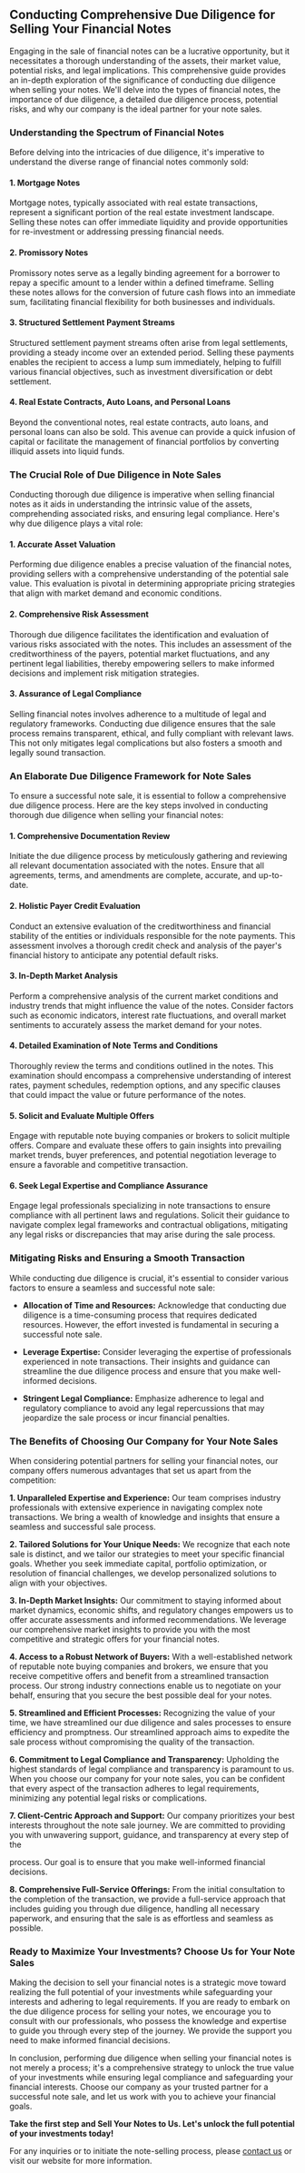 ## Conducting Comprehensive Due Diligence for Selling Your Financial Notes

Engaging in the sale of financial notes can be a lucrative opportunity, but it necessitates a thorough understanding of the assets, their market value, potential risks, and legal implications. This comprehensive guide provides an in-depth exploration of the significance of conducting due diligence when selling your notes. We'll delve into the types of financial notes, the importance of due diligence, a detailed due diligence process, potential risks, and why our company is the ideal partner for your note sales.

### Understanding the Spectrum of Financial Notes

Before delving into the intricacies of due diligence, it's imperative to understand the diverse range of financial notes commonly sold:

#### 1. Mortgage Notes

Mortgage notes, typically associated with real estate transactions, represent a significant portion of the real estate investment landscape. Selling these notes can offer immediate liquidity and provide opportunities for re-investment or addressing pressing financial needs.

#### 2. Promissory Notes

Promissory notes serve as a legally binding agreement for a borrower to repay a specific amount to a lender within a defined timeframe. Selling these notes allows for the conversion of future cash flows into an immediate sum, facilitating financial flexibility for both businesses and individuals.

#### 3. Structured Settlement Payment Streams

Structured settlement payment streams often arise from legal settlements, providing a steady income over an extended period. Selling these payments enables the recipient to access a lump sum immediately, helping to fulfill various financial objectives, such as investment diversification or debt settlement.

#### 4. Real Estate Contracts, Auto Loans, and Personal Loans

Beyond the conventional notes, real estate contracts, auto loans, and personal loans can also be sold. This avenue can provide a quick infusion of capital or facilitate the management of financial portfolios by converting illiquid assets into liquid funds.

### The Crucial Role of Due Diligence in Note Sales

Conducting thorough due diligence is imperative when selling financial notes as it aids in understanding the intrinsic value of the assets, comprehending associated risks, and ensuring legal compliance. Here's why due diligence plays a vital role:

#### 1. Accurate Asset Valuation

Performing due diligence enables a precise valuation of the financial notes, providing sellers with a comprehensive understanding of the potential sale value. This evaluation is pivotal in determining appropriate pricing strategies that align with market demand and economic conditions.

#### 2. Comprehensive Risk Assessment

Thorough due diligence facilitates the identification and evaluation of various risks associated with the notes. This includes an assessment of the creditworthiness of the payers, potential market fluctuations, and any pertinent legal liabilities, thereby empowering sellers to make informed decisions and implement risk mitigation strategies.

#### 3. Assurance of Legal Compliance

Selling financial notes involves adherence to a multitude of legal and regulatory frameworks. Conducting due diligence ensures that the sale process remains transparent, ethical, and fully compliant with relevant laws. This not only mitigates legal complications but also fosters a smooth and legally sound transaction.

### An Elaborate Due Diligence Framework for Note Sales

To ensure a successful note sale, it is essential to follow a comprehensive due diligence process. Here are the key steps involved in conducting thorough due diligence when selling your financial notes:

#### 1. Comprehensive Documentation Review

Initiate the due diligence process by meticulously gathering and reviewing all relevant documentation associated with the notes. Ensure that all agreements, terms, and amendments are complete, accurate, and up-to-date.

#### 2. Holistic Payer Credit Evaluation

Conduct an extensive evaluation of the creditworthiness and financial stability of the entities or individuals responsible for the note payments. This assessment involves a thorough credit check and analysis of the payer's financial history to anticipate any potential default risks.

#### 3. In-Depth Market Analysis

Perform a comprehensive analysis of the current market conditions and industry trends that might influence the value of the notes. Consider factors such as economic indicators, interest rate fluctuations, and overall market sentiments to accurately assess the market demand for your notes.

#### 4. Detailed Examination of Note Terms and Conditions

Thoroughly review the terms and conditions outlined in the notes. This examination should encompass a comprehensive understanding of interest rates, payment schedules, redemption options, and any specific clauses that could impact the value or future performance of the notes.

#### 5. Solicit and Evaluate Multiple Offers

Engage with reputable note buying companies or brokers to solicit multiple offers. Compare and evaluate these offers to gain insights into prevailing market trends, buyer preferences, and potential negotiation leverage to ensure a favorable and competitive transaction.

#### 6. Seek Legal Expertise and Compliance Assurance

Engage legal professionals specializing in note transactions to ensure compliance with all pertinent laws and regulations. Solicit their guidance to navigate complex legal frameworks and contractual obligations, mitigating any legal risks or discrepancies that may arise during the sale process.

### Mitigating Risks and Ensuring a Smooth Transaction

While conducting due diligence is crucial, it's essential to consider various factors to ensure a seamless and successful note sale:

- **Allocation of Time and Resources:** Acknowledge that conducting due diligence is a time-consuming process that requires dedicated resources. However, the effort invested is fundamental in securing a successful note sale.

- **Leverage Expertise:** Consider leveraging the expertise of professionals experienced in note transactions. Their insights and guidance can streamline the due diligence process and ensure that you make well-informed decisions.

- **Stringent Legal Compliance:** Emphasize adherence to legal and regulatory compliance to avoid any legal repercussions that may jeopardize the sale process or incur financial penalties.

### The Benefits of Choosing Our Company for Your Note Sales

When considering potential partners for selling your financial notes, our company offers numerous advantages that set us apart from the competition:

**1. Unparalleled Expertise and Experience:** Our team comprises industry professionals with extensive experience in navigating complex note transactions. We bring a wealth of knowledge and insights that ensure a seamless and successful sale process.

**2. Tailored Solutions for Your Unique Needs:** We recognize that each note sale is distinct, and we tailor our strategies to meet your specific financial goals. Whether you seek immediate capital, portfolio optimization, or resolution of financial challenges, we develop personalized solutions to align with your objectives.

**3. In-Depth Market Insights:** Our commitment to staying informed about market dynamics, economic shifts, and regulatory changes empowers us to offer accurate assessments and informed recommendations. We leverage our comprehensive market insights to provide you with the most competitive and strategic offers for your financial notes.

**4. Access to a Robust Network of Buyers:** With a well-established network of reputable note buying companies and brokers, we ensure that you receive competitive offers and benefit from a streamlined transaction process. Our strong industry connections enable us to negotiate on your behalf, ensuring that you secure the best possible deal for your notes.

**5. Streamlined and Efficient Processes:** Recognizing the value of your time, we have streamlined our due diligence and sales processes to ensure efficiency and promptness. Our streamlined approach aims to expedite the sale process without compromising the quality of the transaction.

**6. Commitment to Legal Compliance and Transparency:** Upholding the highest standards of legal compliance and transparency is paramount to us. When you choose our company for your note sales, you can be confident that every aspect of the transaction adheres to legal requirements, minimizing any potential legal risks or complications.

**7. Client-Centric Approach and Support:** Our company prioritizes your best interests throughout the note sale journey. We are committed to providing you with unwavering support, guidance, and transparency at every step of the

process. Our goal is to ensure that you make well-informed financial decisions.

**8. Comprehensive Full-Service Offerings:** From the initial consultation to the completion of the transaction, we provide a full-service approach that includes guiding you through due diligence, handling all necessary paperwork, and ensuring that the sale is as effortless and seamless as possible.

### Ready to Maximize Your Investments? Choose Us for Your Note Sales

Making the decision to sell your financial notes is a strategic move toward realizing the full potential of your investments while safeguarding your interests and adhering to legal requirements. If you are ready to embark on the due diligence process for selling your notes, we encourage you to consult with our professionals, who possess the knowledge and expertise to guide you through every step of the journey. We provide the support you need to make informed financial decisions.

In conclusion, performing due diligence when selling your financial notes is not merely a process; it's a comprehensive strategy to unlock the true value of your investments while ensuring legal compliance and safeguarding your financial interests. Choose our company as your trusted partner for a successful note sale, and let us work with you to achieve your financial goals.

**Take the first step and Sell Your Notes to Us. Let's unlock the full potential of your investments today!**

For any inquiries or to initiate the note-selling process, please [contact us](#contact-us) or visit our website for more information.